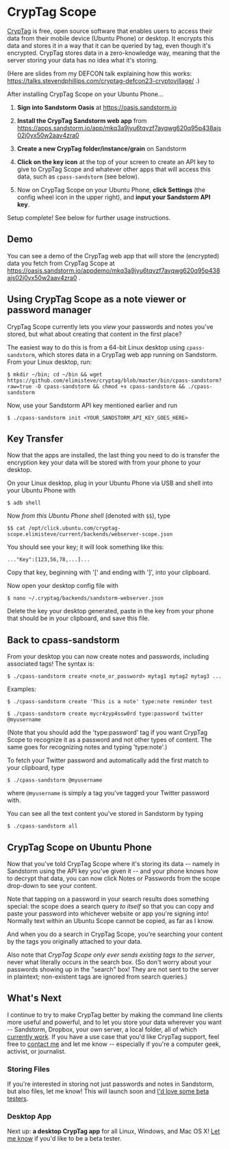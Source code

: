 # CrypTag Scope

[CrypTag](https://github.com/elimisteve/cryptag) is free, open source
software that enables users to access their data from their mobile
device (Ubuntu Phone) or desktop.  It encrypts this data and stores it
in a way that it can be queried by tag, even though it's encrypted.
CrypTag stores data in a zero-knowledge way, meaning that the server
storing your data has no idea what it's storing.

(Here are slides from my DEFCON talk explaining how this works:
https://talks.stevendphillips.com/cryptag-defcon23-cryptovillage/ .)

After installing CrypTag Scope on your Ubuntu Phone...

1. **Sign into Sandstorm Oasis** at https://oasis.sandstorm.io

2. **Install the CrypTag Sandstorm web app** from
https://apps.sandstorm.io/app/mkq3a9jyu6tqvzf7ayqwg620q95p438ajs02j0yx50w2aav4zra0

3. **Create a new CrypTag folder/instance/grain** on Sandstorm

4. **Click on the key icon** at the top of your screen to create an
API key to give to CrypTag Scope and whatever other apps that will
access this data, such as `cpass-sandstorm` (see below).

5. Now on CrypTag Scope on your Ubuntu Phone, **click Settings** (the
config wheel icon in the upper right), and **input your Sandstorm API
key**.

Setup complete!  See below for further usage instructions.


## Demo

You can see a demo of the CrypTag web app that will store the
(encrypted) data you fetch from CrypTag Scope at
https://oasis.sandstorm.io/appdemo/mkq3a9jyu6tqvzf7ayqwg620q95p438ajs02j0yx50w2aav4zra0
.


## Using CrypTag Scope as a note viewer or password manager

CrypTag Scope currently lets you _view_ your passwords and notes
you've stored, but what about creating that content in the first
place?

The easiest way to do this is from a 64-bit Linux desktop using
`cpass-sandstorm`, which stores data in a CrypTag web app running on
Sandstorm.  From your Linux desktop, run:

    $ mkdir ~/bin; cd ~/bin && wget https://github.com/elimisteve/cryptag/blob/master/bin/cpass-sandstorm?raw=true -O cpass-sandstorm && chmod +x cpass-sandstorm && ./cpass-sandstorm

Now, use your Sandstorm API key mentioned earlier and run

    $ ./cpass-sandstorm init <YOUR_SANDSTORM_API_KEY_GOES_HERE>


## Key Transfer

Now that the apps are installed, the last thing you need to do is
transfer the encryption key your data will be stored with from your
phone to your desktop.

On your Linux desktop, plug in your Ubuntu Phone via USB and shell into your Ubuntu Phone with

    $ adb shell

Now *from this Ubuntu Phone shell* (denoted with `$$`), type

    $$ cat /opt/click.ubuntu.com/cryptag-scope.elimisteve/current/backends/webserver-scope.json

You should see your key; it will look something like this:

    ..."Key":[123,56,78,...]...

Copy that key, beginning with '[' and ending with ']', into your clipboard.

Now open your desktop config file with

    $ nano ~/.cryptag/backends/sandstorm-webserver.json

Delete the key your desktop generated, paste in the key from your
phone that should be in your clipboard, and save this file.


## Back to cpass-sandstorm

From your desktop you can now create notes and passwords, including
associated tags!  The syntax is:

    $ ./cpass-sandstorm create <note_or_password> mytag1 mytag2 mytag3 ...

Examples:

    $ ./cpass-sandstorm create 'This is a note' type:note reminder test

    $ ./cpass-sandstorm create mycr4zyp4ssw0rd type:password twitter @myusername

(Note that you should add the 'type:password' tag if you want CrypTag
Scope to recognize it as a password and not other types of content.
The same goes for recognizing notes and typing 'type:note'.)

To fetch your Twitter password and automatically add the first match
to your clipboard, type

    $ ./cpass-sandstorm @myusername

where `@myusername` is simply a tag you've tagged your Twitter
password with.

You can see all the text content you've stored in Sandstorm by typing

    $ ./cpass-sandstorm all


## CrypTag Scope on Ubuntu Phone

Now that you've told CrypTag Scope where it's storing its data --
namely in Sandstorm using the API key you've given it -- and your
phone knows how to decrypt that data, you can now click Notes or
Passwords from the scope drop-down to see your content.

Note that tapping on a password in your search results does something
special: the scope does a search query _to itself_ so that you can
copy and paste your password into whichever website or app you're
signing into!  Normally text within an Ubuntu Scope cannot be copied,
as far as I know.

And when you do a search in CrypTag Scope, you're searching your
content by the tags you originally attached to your data.

Also note that _CrypTag Scope only ever sends existing tags to the
server_, never what literally occurs in the search box.  (So don't
worry about your passwords showing up in the "search" box!  They are
not sent to the server in plaintext; non-existent tags are ignored
from search queries.)


## What's Next

I continue to try to make CrypTag better by making the command line
clients more useful and powerful, and to let you store your data
wherever you want -- Sandstorm, Dropbox, your own server, a local
folder, all of which [currently
work](https://github.com/elimisteve/cryptag/tree/master/cmd).  If you
have a use case that you'd like CrypTag support, feel free to [contact
me](https://twitter.com/elimisteve) and let me know -- especially if
you're a computer geek, activist, or journalist.


### Storing Files

If you're interested in storing not just passwords and notes in
Sandstorm, but also files, let me know!  This will launch soon and
[I'd love some beta testers](https://twitter.com/elimisteve).


### Desktop App

Next up: **a desktop CrypTag app** for all Linux, Windows, and Mac OS
X!  [Let me know](https://twitter.com/elimisteve) if you'd like to be
a beta tester.
